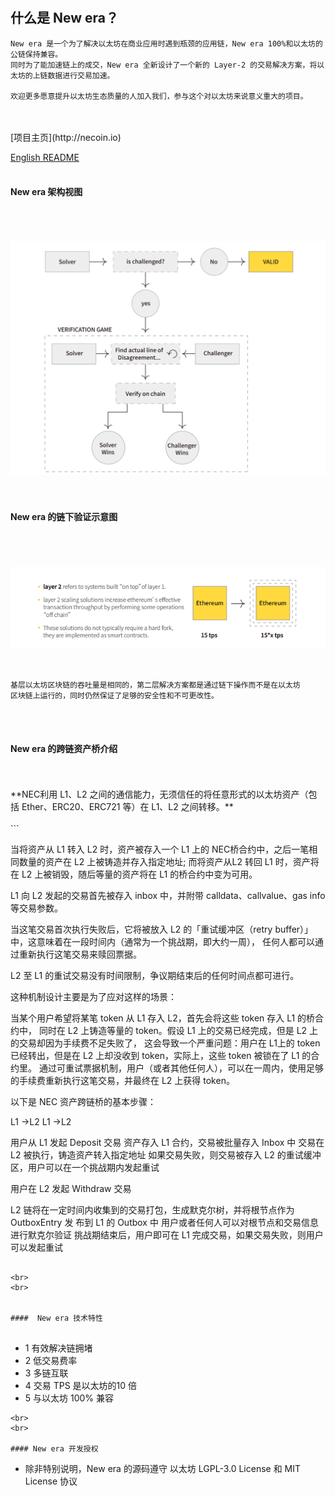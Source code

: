 <br>
<br>

## 什么是 New era？



```
New era 是一个为了解决以太坊在商业应用时遇到瓶颈的应用链，New era 100%和以太坊的公链保持兼容。
同时为了能加速链上的成交，New era 全新设计了一个新的 Layer-2 的交易解决方案，将以太坊的上链数据进行交易加速。

欢迎更多愿意提升以太坊生态质量的人加入我们，参与这个对以太坊来说意义重大的项目。
```

<br>
<br>
[项目主页](http://necoin.io)   

[English README](/README_EN.md) 
<br>
<br>

#### New era 架构视图

<br>
<br>
<br>

<div align="center">
<img src=https://github.com/neccoin/resource/blob/main/img/architecture.png />
</div>

<br>
<br>

#### New era 的链下验证示意图

<br>
<br>
<br>

<div align="left">
<img src=https://github.com/neccoin/resource/blob/main/img/layer2.png />
</div>

<br>
<br>

```
基层以太坊区块链的吞吐量是相同的，第二层解决方案都是通过链下操作而不是在以太坊
区块链上运行的，同时仍然保证了足够的安全性和不可更改性。
```

<br>
<br>

#### New era 的跨链资产桥介绍

<br>
<br>
**NEC利用 L1、L2 之间的通信能力，无须信任的将任意形式的以太坊资产（包括 Ether、ERC20、ERC721 等）在 L1、L2 之间转移。**
<br>
<br>
```


当将资产从 L1 转入 L2 时，资产被存入一个 L1 上的 NEC桥合约中，之后一笔相同数量的资产在 L2 上被铸造并存入指定地址;
而将资产从L2 转回 L1 时，资产将在 L2 上被销毁，随后等量的资产将在 L1 的桥合约中变为可用。

L1 向 L2 发起的交易首先被存入 inbox 中，并附带 calldata、callvalue、gas info 等交易参数。

当这笔交易首次执行失败后，它将被放入 L2 的「重试缓冲区（retry buffer）」中，这意味着在一段时间内（通常为一个挑战期，即大约一周），
任何人都可以通过重新执行这笔交易来赎回票据。

L2 至 L1 的重试交易没有时间限制，争议期结束后的任何时间点都可进行。

这种机制设计主要是为了应对这样的场景：

当某个用户希望将某笔 token 从 L1 存入 L2，首先会将这些 token 存入 L1 的桥合约中，
同时在 L2 上铸造等量的 token。假设 L1 上的交易已经完成，但是 L2 上的交易却因为手续费不足失败了，
这会导致一个严重问题：用户在 L1上的 token 已经转出，但是在 L2 上却没收到 token，实际上，这些 token 被锁在了 L1 的合约里。
通过可重试票据机制，用户（或者其他任何人），可以在一周内，使用足够的手续费重新执行这笔交易，并最终在 L2 上获得 token。

以下是 NEC 资产跨链桥的基本步骤：

L1 ->L2
L1 ->L2

用户从 L1 发起 Deposit 交易
资产存入 L1 合约，交易被批量存入 Inbox 中
交易在 L2 被执行，铸造资产转入指定地址
如果交易失败，则交易被存入 L2 的重试缓冲区，用户可以在一个挑战期内发起重试

用户在 L2 发起 Withdraw 交易

L2 链将在一定时间内收集到的交易打包，生成默克尔树，并将根节点作为 OutboxEntry 发
布到 L1 的 Outbox 中
用户或者任何人可以对根节点和交易信息进行默克尔验证
挑战期结束后，用户即可在 L1 完成交易，如果交易失败，则用户可以发起重试
```

<br>
<br>


####  New era 技术特性


```
- 1 有效解决链拥堵
- 2 低交易费率
- 3 多链互联
- 4 交易 TPS 是以太坊的10 倍
- 5 与以太坊 100% 兼容
```
<br>
<br>

#### New era 开发授权
```
- 除非特别说明，New era 的源码遵守 以太坊  LGPL-3.0 License 和  MIT License 协议
```

